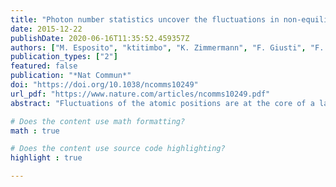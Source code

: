 ```yaml
---
title: "Photon number statistics uncover the fluctuations in non-equilibrium lattice dynamics"
date: 2015-12-22
publishDate: 2020-06-16T11:35:52.459357Z
authors: ["M. Esposito", "ktitimbo", "K. Zimmermann", "F. Giusti", "F. Randi", "D. Boschetto", "F. Parmigiani", "R. Floreanini", "F. Benatti", "D. Fausti"]
publication_types: ["2"]
featured: false
publication: "*Nat Commun*"
doi: "https://doi.org/10.1038/ncomms10249"
url_pdf: "https://www.nature.com/articles/ncomms10249.pdf"
abstract: "Fluctuations of the atomic positions are at the core of a large class of unusual material properties ranging from quantum para-electricity to high temperature superconductivity. Their measurement in solids is the subject of an intense scientific debate focused on seeking a methodology capable of establishing a direct link between the variance of the atomic displacements and experimentally measurable observables. Here we address this issue by means of non-equilibrium optical experiments performed in shot-noise-limited regime. The variance of the time-dependent atomic positions and momenta is directly mapped into the quantum fluctuations of the photon number of the scattered probing light. A fully quantum description of the non-linear interaction between photonic and phononic fields is benchmarked by unveiling the squeezing of thermal phonons in $\\alpha$-quartz."

# Does the content use math formatting?
math : true

# Does the content use source code highlighting?
highlight : true

---
```


